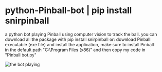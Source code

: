 # python-Pinball-bot | pip install snirpinball
a python bot playing Pinball using computer vision to track the ball.
you can download all the package with pip install snirpinball or:
download Pinball executable (exe file) and install the application, make sure to install Pinball in the default path "C:\Program Files (x86)" and then copy my code in "Pinball bot.py"








![the bot playing](https://media.giphy.com/media/u5xyeDMbHXY1WdOQ3U/giphy.gif)











